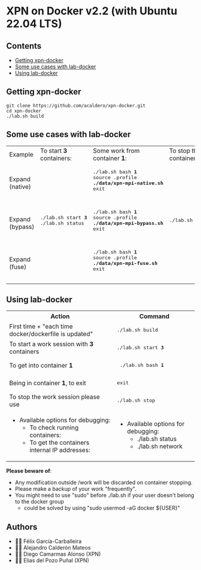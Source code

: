 # XPN on Docker v2.2 (with Ubuntu 22.04 LTS)

## Contents

 * [Getting xpn-docker](https://github.com/acaldero/lab-docker/#getting-xpn-docker)
 * [Some use cases with lab-docker](https://github.com/acaldero/lab-docker/#some-use-cases-with-lab-docker)
 * [Using lab-docker](https://github.com/acaldero/lab-docker/#using-lab-docker)


## Getting xpn-docker

```
git clone https://github.com/acaldero/xpn-docker.git
cd xpn-docker
./lab.sh build
```

## Some use cases with lab-docker

<html>
 <table>

  <tr>
  <td>
Example
  </td>
  <td>
To start <b>3</b> containers:
  </td>
  <td>
Some work from container <b>1</b>:
  </td>
  <td>
To stop the containers:
  </td>
  </tr>

  <tr>
  <td>
Expand (native)
  </td>
  <td rowspan="3">
   <pre>
./lab.sh start <b>3</b>
./lab.sh status
   </pre>
  </td>
  <td>
   <pre>
./lab.sh bash <b>1</b>
source .profile
<b>./data/xpn-mpi-native.sh</b>
exit
   </pre>
  </td>
  <td rowspan="3">
   <pre>
./lab.sh stop
   </pre>
  </td>
  </tr>

  <tr>
  <td>
Expand (bypass)
  </td>
  <td>
   <pre>
./lab.sh bash <b>1</b>
source .profile
<b>./data/xpn-mpi-bypass.sh</b>
exit
   </pre>
  </td>
  </tr>

  <tr>
  <td>
Expand (fuse)
  </td>
  <td>
   <pre>
./lab.sh bash <b>1</b>
source .profile
<b>./data/xpn-mpi-fuse.sh</b>
exit
   </pre>
  </td>
  </tr>

 </table>
</html>


## Using lab-docker

<html>
 <table>
  <tr>
  <th>Action</th>
  <th>Command</th>
  </tr>

  <tr>
  <td> First time + "each time docker/dockerfile is updated"  </td>
  <td><pre>./lab.sh build</pre>
  </td>
  </tr>

  <tr>
  <td> To start a work session with <b>3</b> containers </td>
  <td><pre>./lab.sh start <b>3</b></pre>
  </td>
  </tr>

  <tr>
  <td> To get into container <b>1</b>  </td>
  <td><pre> ./lab.sh bash <b>1</b></pre>
  </td>
  </tr>

  <tr>
  <td> Being in container <b>1</b>, to exit  </td>
  <td>   <pre>exit</pre>  </td>
  </tr>

  <tr>
  <td>To stop the work session please use  </td>
  <td><pre>./lab.sh stop</pre>
  </td>
  </tr>

  <tr>
  <td>
</html>

  * Available options for debugging:
    * To check running containers:
    * To get the containers internal IP addresses:
  
<html>
  </td>
  <td>
</html>

  * Available options for debugging:
    * ./lab.sh status
    * ./lab.sh network

<html>
  </td>
  </tr>
 </table>
</html>

**Please beware of**:
  * Any modification outside /work will be discarded on container stopping.
  * Please make a backup of your work "frequently".
  * You might need to use "sudo" before ./lab.sh if your user doesn't belong to the docker group
    * could be solved by using "sudo usermod -aG docker ${USER}"


## Authors
* :technologist: Félix García-Carballeira
* :technologist: Alejandro Calderón Mateos
* :technologist: Diego Camarmas Alonso (XPN)
* :technologist: Elias del Pozo Puñal (XPN)

